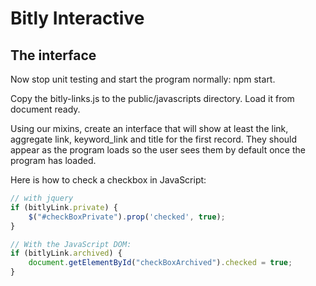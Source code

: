 # Bitly Interactive


## The interface

Now stop unit testing and start the program normally: npm start.

Copy the bitly-links.js to the public/javascripts directory. Load it from document ready.

Using our mixins, create an interface that will show at least the link, aggregate link, keyword_link and title for the first record. They should appear as the program loads so the user sees them by default once the program has loaded.

Here is how to check a checkbox in JavaScript:

```javascript
// with jquery
if (bitlyLink.private) {
    $("#checkBoxPrivate").prop('checked', true);
}

// With the JavaScript DOM:
if (bitlyLink.archived) {
    document.getElementById("checkBoxArchived").checked = true;
}
```
